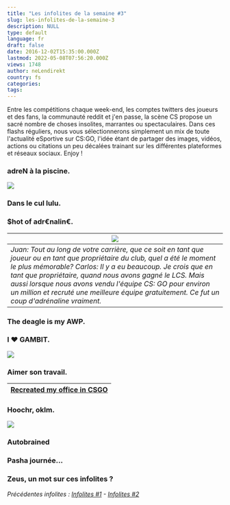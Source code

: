 ```yaml
---
title: "Les infolites de la semaine #3"
slug: les-infolites-de-la-semaine-3
description: NULL
type: default
language: fr
draft: false
date: 2016-12-02T15:35:00.000Z
lastmod: 2022-05-08T07:56:20.000Z
views: 1748
author: neLendirekt
country: fs
categories:
tags:
---
```

Entre les compétitions chaque week-end, les comptes twitters des joueurs et des fans, la communauté reddit et j'en passe, la scène CS propose un sacré nombre de choses insolites, marrantes ou spectaculaires. Dans ces flashs réguliers, nous vous sélectionnerons simplement un mix de toute l'actualité eSportive sur CS:GO, l'idée étant de partager des images, vidéos, actions ou citations un peu décalées trainant sur les différentes plateformes et réseaux sociaux. Enjoy !

### **adreN à la piscine.**

![](/storage/images/583c79bd9f12b_rmj7yzwjpg)

### **Dans le cul lulu.**

### **$hot of adr€nalin€.**

| ![](/storage/images/583eb6163adaa_cyxduojxaaa3jr1jpg)                                                                                                                                                                                                                                                                                                                                                                   |
| ----------------------------------------------------------------------------------------------------------------------------------------------------------------------------------------------------------------------------------------------------------------------------------------------------------------------------------------------------------------------------------------------------------------------- |
| _Juan: Tout au long de votre carrière, que ce soit en tant que joueur ou en tant que propriétaire du club, quel a été le moment le plus mémorable?_ _Carlos: Il y a eu beaucoup. Je crois que en tant que propriétaire, quand nous avons gagné le LCS. Mais aussi lorsque nous avons vendu l'équipe CS: GO pour environ un million et recruté une meilleure équipe gratuitement. Ce fut un coup d'adrénaline vraiment._ |

### **The deagle is my AWP.**

### **I ♥ GAMBIT.**

![](/storage/images/583eb96ed1178_cyge55zwiaa86r0jpg) 

### **Aimer son travail.**

| [Recreated my office in CSGO](//imgur.com/IPwEtha) |
| -------------------------------------------------- |

### **Hoochr, oklm.**

![](/storage/images/583f0d1c4bf1e_0biy-zimmrbgdbod5oszmw-3kc3zbpxdtob7xwxp-4jpg) 

### **Autobrained**

### **Pasha journée...**

### **Zeus, un mot sur ces infolites ?**

_Précédentes infolites : [Infolites #1](/fr/flash/les-infolites-de-la-semaine-1/77) \- [Infolites #2](/fr/flash/search/98)_
